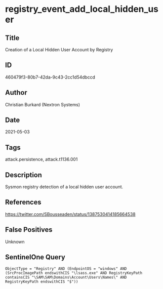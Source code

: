 # registry_event_add_local_hidden_user

## Title
Creation of a Local Hidden User Account by Registry

## ID
460479f3-80b7-42da-9c43-2cc1d54dbccd

## Author
Christian Burkard (Nextron Systems)

## Date
2021-05-03

## Tags
attack.persistence, attack.t1136.001

## Description
Sysmon registry detection of a local hidden user account.

## References
https://twitter.com/SBousseaden/status/1387530414185664538

## False Positives
Unknown

## SentinelOne Query
```
ObjectType = "Registry" AND (EndpointOS = "windows" AND (SrcProcImagePath endswithCIS "\lsass.exe" AND RegistryKeyPath containsCIS "\SAM\SAM\Domains\Account\Users\Names\" AND RegistryKeyPath endswithCIS "$"))

```